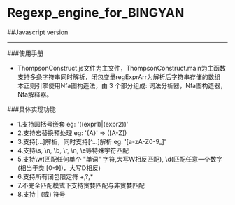 # Regexp_engine_for_BINGYAN

##Javascript version

***
###使用手册
 + ThompsonConstruct.js文件为主文件，ThompsonConstruct.main为主函数
 支持多条字符串同时解析，闭包变量regExprArr为解析后字符串存储的数组
 本正则引擎使用Nfa图构造法，由 3 个部分组成: 词法分析器，Nfa图构造器，Nfa解释器。
 
###具体实现功能
 + 1.支持圆括号嵌套 eg: '((expr1)|(expr2))'
 + 2.支持宏替换预处理 eg: '{A}' => ([A-Z])
 + 3.支持[...]解析，同时支持[^...]解析 eg: '[a-zA-Z0-9_]'
 + 4.支持\s, \n, \b, \r, \n, \e等特殊字符匹配
 + 5.支持\w(匹配任何单个 "单词" 字符,大写W相反匹配), \d(匹配任意一个数字 (相当于类 [0-9])，大写D相反)
 + 6.支持所有闭包限定符 +,?,*
 + 7.不完全匹配模式下支持贪婪匹配与非贪婪匹配
 + 8.支持 | (或) 符号
 